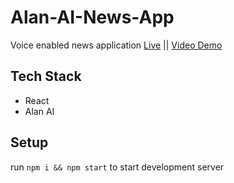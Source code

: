 # Alan-AI-News-App
Voice enabled news application
<a href="https://news-application-alan-ai.netlify.app/">Live</a> ||
<a href="https://youtu.be/f6IvydN_aYs">Video Demo</a>
## Tech Stack 
<ul>
<li>React</li>
<li>Alan AI</li>
</ul>

## Setup
run ```npm i && npm start``` to start development server
